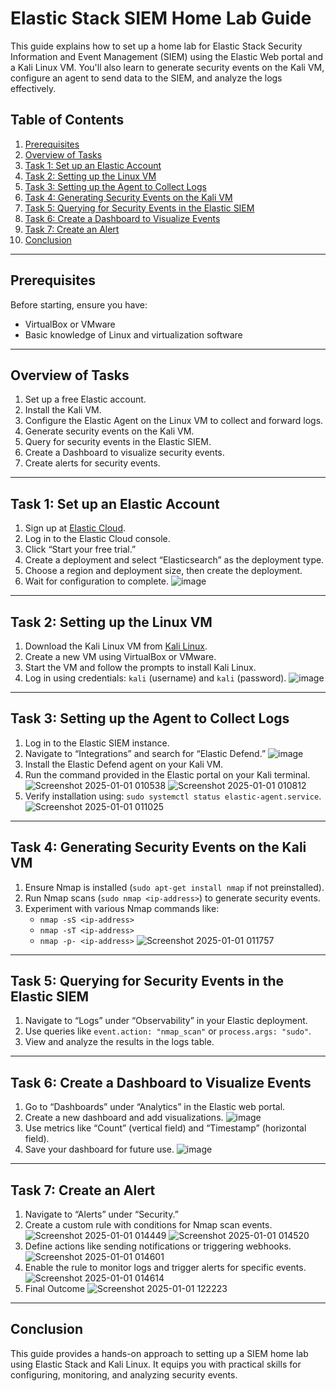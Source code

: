 # Elastic Stack SIEM Home Lab Guide

This guide explains how to set up a home lab for Elastic Stack Security Information and Event Management (SIEM) using the Elastic Web portal and a Kali Linux VM. You'll also learn to generate security events on the Kali VM, configure an agent to send data to the SIEM, and analyze the logs effectively.


## Table of Contents
1. [Prerequisites](#prerequisites)
2. [Overview of Tasks](#overview-of-tasks)
3. [Task 1: Set up an Elastic Account](#task-1-set-up-an-elastic-account)
4. [Task 2: Setting up the Linux VM](#task-2-setting-up-the-linux-vm)
5. [Task 3: Setting up the Agent to Collect Logs](#task-3-setting-up-the-agent-to-collect-logs)
6. [Task 4: Generating Security Events on the Kali VM](#task-4-generating-security-events-on-the-kali-vm)
7. [Task 5: Querying for Security Events in the Elastic SIEM](#task-5-querying-for-security-events-in-the-elastic-siem)
8. [Task 6: Create a Dashboard to Visualize Events](#task-6-create-a-dashboard-to-visualize-events)
9. [Task 7: Create an Alert](#task-7-create-an-alert)
10. [Conclusion](#conclusion)

---

## Prerequisites
Before starting, ensure you have:
- VirtualBox or VMware
- Basic knowledge of Linux and virtualization software

---

## Overview of Tasks
1. Set up a free Elastic account.
2. Install the Kali VM.
3. Configure the Elastic Agent on the Linux VM to collect and forward logs.
4. Generate security events on the Kali VM.
5. Query for security events in the Elastic SIEM.
6. Create a Dashboard to visualize security events.
7. Create alerts for security events.

---

## Task 1: Set up an Elastic Account
1. Sign up at [Elastic Cloud](https://cloud.elastic.co/registration).
2. Log in to the Elastic Cloud console.
3. Click “Start your free trial.”
4. Create a deployment and select “Elasticsearch” as the deployment type.
5. Choose a region and deployment size, then create the deployment.
6. Wait for configuration to complete.
![image](https://github.com/user-attachments/assets/ff852ec4-5f72-429d-b220-3a75ce4f18ed)

---

## Task 2: Setting up the Linux VM
1. Download the Kali Linux VM from [Kali Linux](https://www.kali.org/get-kali/#kali-virtual-machines).
2. Create a new VM using VirtualBox or VMware.
3. Start the VM and follow the prompts to install Kali Linux.
4. Log in using credentials: `kali` (username) and `kali` (password).
![image](https://github.com/user-attachments/assets/56a27b1a-861b-4255-8e41-ee2367c9bc80)

---

## Task 3: Setting up the Agent to Collect Logs
1. Log in to the Elastic SIEM instance.
2. Navigate to “Integrations” and search for “Elastic Defend.”
![image](https://github.com/user-attachments/assets/2d0af930-a9a3-400d-8b7b-ace691f1e51e)
3. Install the Elastic Defend agent on your Kali VM.
4. Run the command provided in the Elastic portal on your Kali terminal.
![Screenshot 2025-01-01 010538](https://github.com/user-attachments/assets/79abe86f-a807-4d0a-98b3-f9c559329906)
![Screenshot 2025-01-01 010812](https://github.com/user-attachments/assets/513a53e1-9b51-4736-999c-dbe6058f40ac)
5. Verify installation using: `sudo systemctl status elastic-agent.service`.
![Screenshot 2025-01-01 011025](https://github.com/user-attachments/assets/21c6e477-73bb-419c-ab2f-e9a2e52c50fd)

---

## Task 4: Generating Security Events on the Kali VM
1. Ensure Nmap is installed (`sudo apt-get install nmap` if not preinstalled).
2. Run Nmap scans (`sudo nmap <ip-address>`) to generate security events.
3. Experiment with various Nmap commands like:
   - `nmap -sS <ip-address>`
   - `nmap -sT <ip-address>`
   - `nmap -p- <ip-address>`
![Screenshot 2025-01-01 011757](https://github.com/user-attachments/assets/0bbb9769-8a76-4074-9222-6c503f686cba)

---

## Task 5: Querying for Security Events in the Elastic SIEM
1. Navigate to “Logs” under “Observability” in your Elastic deployment.
2. Use queries like `event.action: "nmap_scan"` or `process.args: "sudo"`.
3. View and analyze the results in the logs table.

---

## Task 6: Create a Dashboard to Visualize Events
1. Go to “Dashboards” under “Analytics” in the Elastic web portal.
2. Create a new dashboard and add visualizations.
![image](https://github.com/user-attachments/assets/07c179af-05bf-45b2-8b4d-00b6ad517878)
3. Use metrics like “Count” (vertical field) and “Timestamp” (horizontal field).
4. Save your dashboard for future use.
![image](https://github.com/user-attachments/assets/3747c62e-4787-4c4e-a211-5dd0eaa8373e)

---

## Task 7: Create an Alert
1. Navigate to “Alerts” under “Security.”
2. Create a custom rule with conditions for Nmap scan events.
![Screenshot 2025-01-01 014449](https://github.com/user-attachments/assets/7bc27fee-a1a4-4dff-93e5-a39e775f6c8d)
![Screenshot 2025-01-01 014520](https://github.com/user-attachments/assets/6e535ebd-51aa-4ef9-b51e-d902df7b7f4f)
3. Define actions like sending notifications or triggering webhooks.
![Screenshot 2025-01-01 014601](https://github.com/user-attachments/assets/278841bd-68b2-4ae1-a44f-c8747489b013)
4. Enable the rule to monitor logs and trigger alerts for specific events.
![Screenshot 2025-01-01 014614](https://github.com/user-attachments/assets/8f55b49a-314f-474b-a4ff-55e3f8a25028)
5. Final Outcome
![Screenshot 2025-01-01 122223](https://github.com/user-attachments/assets/d908ea77-8cc8-443c-9a22-91c39dace3f3)

---

## Conclusion
This guide provides a hands-on approach to setting up a SIEM home lab using Elastic Stack and Kali Linux. It equips you with practical skills for configuring, monitoring, and analyzing security events.
